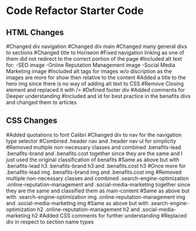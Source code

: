 # Code Refactor Starter Code

HTML Changes
------------
#Changed div navigation
#Changed div main
#Changed many general divs to sections
#Changed title to Horiseon
#Fixed navigation linking as one of them did not redirect to the correct portion of the page
#Included alt text for:
-SEO image
-Online Reputation Management image
-Social Media Marketing image
#Included alt tags for images w/o discription as the images are more for show then relative to the content
#Added a title to the hero img since there is no way of adding alt text to CSS
#Remove Closing </img> element and replaced it with />
#Defined footer div
#Added comments for Deeper understanding
#Included and id for best practice in the benafits divs and changed them to articles





CSS Changes
-----------
#Added quotations to font Calibri
#Changed div to nav for the navigation type selector
#Combined .header nav and .header nav ul for simplicity
#Removed multiple non-necessary classes and combined .benafits-lead .benafits-brand and .benafits.cost together since they are the same and I just used the original classification of benafits
#Same as above but with .benafits-lead h3 .benafits-brand h3 and .benafits.cost h3
#Once more for .benafits-lead img .benafits-brand img and .benafits.cost img
#Removed multiple non-necessary classes and combined .search-engine-optimization .online-reputation-management and .social-media-marketing together since they are the same and classified them as main-content
#Same as above but with .search-engine-optimization img .online-reputation-management img and .social-media-marketing img
#Same as above but with .search-engine-optimization h2 .online-reputation-management h2 and .social-media-marketing h2
#Added CSS comments for further understanding
#Replaced div in respect to section name types